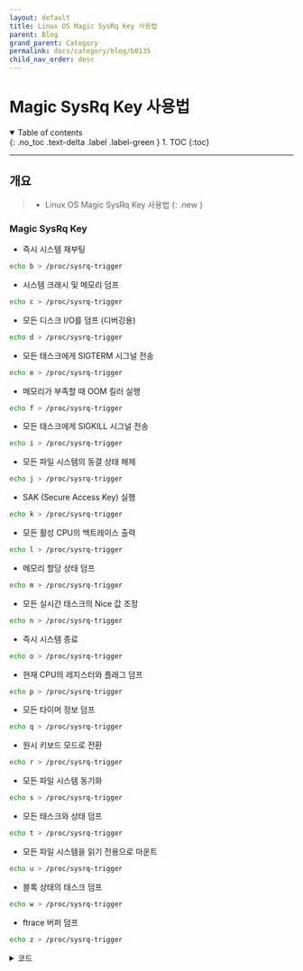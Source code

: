 ```yaml
---
layout: default
title: Linux OS Magic SysRq Key 사용법
parent: Blog
grand_parent: Category
permalink: docs/category/blog/b0135
child_nav_order: desc
---
```


# Magic SysRq Key 사용법

<details open markdown="block">
  <summary>
    Table of contents
  </summary>
  {: .no_toc .text-delta .label .label-green }
1. TOC
{:toc}
</details>

---

## 개요

> - Linux OS Magic SysRq Key 사용법
{: .new }

### Magic SysRq Key

- 즉시 시스템 재부팅

```bash
echo b > /proc/sysrq-trigger
```

- 시스템 크래시 및 메모리 덤프

```bash
echo c > /proc/sysrq-trigger
```

- 모든 디스크 I/O를 덤프 (디버깅용)

```bash
echo d > /proc/sysrq-trigger
```

- 모든 태스크에게 SIGTERM 시그널 전송

```bash
echo e > /proc/sysrq-trigger
```

- 메모리가 부족할 때 OOM 킬러 실행

```bash
echo f > /proc/sysrq-trigger
```

- 모든 태스크에게 SIGKILL 시그널 전송

```bash
echo i > /proc/sysrq-trigger
```

- 모든 파일 시스템의 동결 상태 해제

```bash
echo j > /proc/sysrq-trigger
```

- SAK (Secure Access Key) 실행

```bash
echo k > /proc/sysrq-trigger
```

- 모든 활성 CPU의 백트레이스 출력

```bash
echo l > /proc/sysrq-trigger
```

- 메모리 할당 상태 덤프

```bash
echo m > /proc/sysrq-trigger
```

- 모든 실시간 태스크의 Nice 값 조정

```bash
echo n > /proc/sysrq-trigger
```

- 즉시 시스템 종료

```bash
echo o > /proc/sysrq-trigger
```

- 현재 CPU의 레지스터와 플래그 덤프

```bash
echo p > /proc/sysrq-trigger
```

- 모든 타이머 정보 덤프

```bash
echo q > /proc/sysrq-trigger
```

- 원시 키보드 모드로 전환

```bash
echo r > /proc/sysrq-trigger
```

- 모든 파일 시스템 동기화

```bash
echo s > /proc/sysrq-trigger
```

- 모든 태스크와 상태 덤프

```bash
echo t > /proc/sysrq-trigger
```

- 모든 파일 시스템을 읽기 전용으로 마운트

```bash
echo u > /proc/sysrq-trigger
```

- 블록 상태의 태스크 덤프

```bash
echo w > /proc/sysrq-trigger
```

- ftrace 버퍼 덤프

```bash
echo z > /proc/sysrq-trigger
```

<details markdown="block">
  <summary>
    코드
  </summary>
  {: .text-delta .label .label-green }
  
>
| 명령어 | 설명 |
|---|---|
| reboot(b) | 디스크를 동기화하거나 마운트 해제하지 않고 즉시 시스템을 재부팅합니다. |
| crash(c) | 의도적으로 시스템을 크래시시키며, kdump와 같은 메모리 덤프 도구를 사용할 때 유용합니다. |
| terminate-all-tasks(e) | init을 제외한 모든 프로세스에 SIGTERM 신호를 보냅니다. |
| memory-full-oom-kill(f) | Out Of Memory (OOM) 킬러를 실행하여 메모리 부족 문제를 해결합니다. |
| kill-all-tasks(i) | init을 제외한 모든 프로세스에 SIGKILL 신호를 보냅니다. |
| thaw-filesystems(j) | Fifreeze ioctl에 의해 잠긴 파일 시스템을 강제로 풉니다. |
| sak(k) | Secure Access Key (SAK)를 실행하여 현재 가상 콘솔의 모든 프로그램을 강제로 종료합니다. |
| show-backtrace-all-active-cpus(l) | 활성화된 모든 CPU에 대한 백트레이스를 보여줍니다. |
| show-memory-usage(m) | 메모리 할당에 대한 정보를 덤프합니다. |
| nice-all-RT-tasks(n) | 실시간 작업에 대해 Nice 연산을 수행합니다. |
| poweroff(o) | 즉시 시스템을 종료합니다. |
| show-registers(p) | 현재 CPU의 레지스터와 플래그를 덤프합니다. |
| show-all-timers(q) | 모든 hrtimers 및 CPU 클럭 장치의 이벤트를 덤프합니다. |
| unraw(r) | 키보드 모드를 원래 상태로 복원합니다. |
| sync(s) | 모든 파일 시스템을 즉시 동기화합니다. |
| show-task-states(t) | 현재 작업 및 해당 정보의 목록을 덤프합니다. |
| unmount(u) | 모든 파일 시스템을 읽기 전용 모드로 리마운트합니다. |
| show-blocked-tasks(w) | 중지되지 않은 상태의 작업을 덤프합니다. |
| dump-ftrace-buffer(z) | Ftrace 버퍼를 덤프합니다. |
>
{: .important }

</details>
